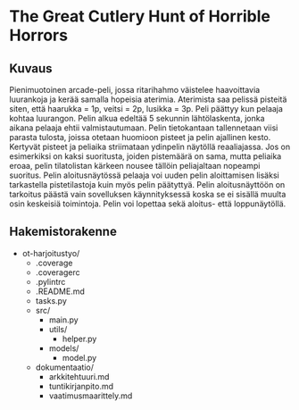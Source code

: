 # The Great Cutlery Hunt of Horrible Horrors

## Kuvaus
Pienimuotoinen arcade-peli, jossa ritarihahmo väistelee haavoittavia luurankoja ja kerää samalla hopeisia aterimia. Aterimista saa pelissä pisteitä siten, että
haarukka = 1p, veitsi = 2p, lusikka = 3p. Peli päättyy kun pelaaja kohtaa luurangon. Pelin alkua edeltää 5 sekunnin lähtölaskenta, jonka aikana pelaaja ehtii valmistautumaan.
Pelin tietokantaan tallennetaan viisi parasta tulosta, joissa otetaan huomioon pisteet ja pelin ajallinen kesto. Kertyvät pisteet ja peliaika striimataan ydinpelin näytöllä reaaliajassa. 
Jos on esimerkiksi on kaksi suoritusta, joiden pistemäärä on sama, mutta peliaika eroaa, pelin tilatolistan kärkeen nousee tällöin peliajaltaan nopeampi suoritus. Pelin aloitusnäytössä pelaaja voi uuden pelin aloittamisen lisäksi tarkastella pistetilastoja kuin myös pelin päätyttyä. Pelin aloitusnäyttöön on tarkoitus päästä vain sovelluksen käynnityksessä koska se ei sisällä muulta osin keskeisiä toimintoja. Pelin voi lopettaa sekä aloitus- että loppunäytöllä.


## Hakemistorakenne

- ot-harjoitustyo/
  - .coverage
  - .coveragerc
  - .pylintrc
  - .README.md
  - tasks.py
  - src/
    - main.py  
    - utils/
      - helper.py
    - models/
      - model.py
  - dokumentaatio/
    - arkkitehtuuri.md
    - tuntikirjanpito.md
    - vaatimusmaarittely.md


